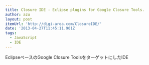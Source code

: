 ```yaml
---
title: Closure IDE - Eclipse plugins for Google Closure Tools.
author: azu
layout: post
itemUrl: 'http://digi-area.com/ClosureIDE/'
date: '2013-04-27T11:45:11.901Z'
tags:
  - JavaScript
  - IDE
---
```

EclipseベースのGoogle Closure ToolsをターゲットにしたIDE
